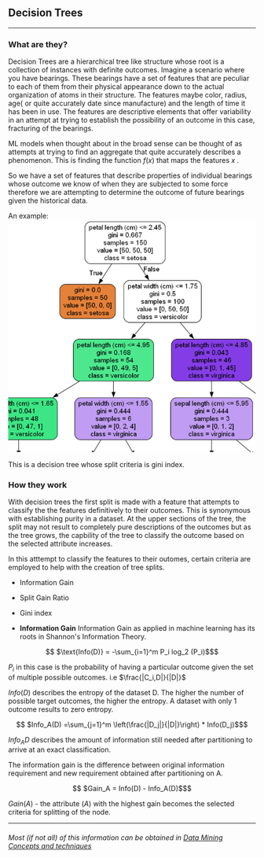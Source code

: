 ## Decision Trees
---

### What are they?
Decision Trees are a hierarchical tree like structure whose root is a collection of instances with  definite outcomes. Imagine a scenario where you have bearings. These bearings have a set of features that are peculiar to each of them from their physical appearance down to the actual organization of atoms in their structure.
The features maybe color, radius, age( or quite accurately date since manufacture) and the length of time it has been in use.
The features are descriptive elements that offer variability in an attempt at trying to establish the possibility of an outcome in this case, fracturing of the bearings.

ML models when thought about in the broad sense can be thought of as attempts at trying to find an aggregate that quite accurately describes a phenomenon. This is finding the function $f(x)$   that maps the features $x$ .

So we have a set of features that describe properties of individual bearings whose outcome we know of when they are subjected to some force therefore we are attempting to determine the outcome of future bearings given the historical data.


An example: 
![decision tree](../images/tree_graph.png)

This is a decision tree whose split criteria is gini index.
### How they work
With decision trees the first split is made with a feature that attempts to classify the the features definitively to their outcomes. This is synonymous with establishing purity in a dataset. At the upper sections of the tree, the split may not result to completely pure descriptions of the outcomes but as the tree grows, the capbility of the tree to classify the outcome based on the selected attribute increases.

In this atttempt to classify the features to their outomes, certain criteria are employed to help with the creation of tree splits.
  - Information Gain
  - Split Gain Ratio
  - Gini index

- **Information Gain**
Information Gain as applied in machine learning has its roots in Shannon's Information Theory.
```math
                $\text{Info(D)} = -\sum_{i=1}^m P_i log_2 (P_i)$
```

$P_i$ in this case is the probability of having a particular outcome given the set of multiple possible outcomes. i.e $\frac{|C_i,D|}{|D|}$ 

$Info(D)$ describes the entropy of the dataset D. The higher the number of possible target outcomes, the higher the entropy. A dataset with only 1 outcome results to zero entropy.

```math
            $Info_A(D) =\sum_{j=1}^m \left(\frac{|D_j|}{|D|}\right) * Info(D_j)$
```

 $Info_A D$ describes the amount of information still needed after partitioning to arrive at an exact classification.

The information gain is the difference between original information requirement and new requirement obtained after partitioning on A.
                   
```math
			 $Gain_A = Info(D) - Info_A(D)$
```

$Gain(A)$ - the attribute $(A)$ with the highest gain becomes the selected criteria for splitting of the node.
___
###### Most (if not all) of this information can be obtained in [Data Mining Concepts and techniques](link)







